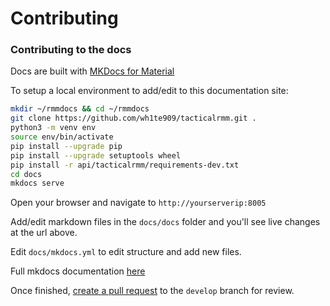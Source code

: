 # Contributing

### Contributing to the docs

Docs are built with [MKDocs for Material](https://squidfunk.github.io/mkdocs-material/)

To setup a local environment to add/edit to this documentation site:

```bash
mkdir ~/rmmdocs && cd ~/rmmdocs
git clone https://github.com/wh1te909/tacticalrmm.git .
python3 -m venv env
source env/bin/activate
pip install --upgrade pip
pip install --upgrade setuptools wheel
pip install -r api/tacticalrmm/requirements-dev.txt
cd docs
mkdocs serve
```

Open your browser and navigate to `http://yourserverip:8005`

Add/edit markdown files in the `docs/docs` folder and you'll see live changes at the url above.

Edit `docs/mkdocs.yml` to edit structure and add new files.

Full mkdocs documentation [here](https://squidfunk.github.io/mkdocs-material/getting-started/)

Once finished, [create a pull request](https://www.digitalocean.com/community/tutorials/how-to-create-a-pull-request-on-github) to the `develop` branch for review.
